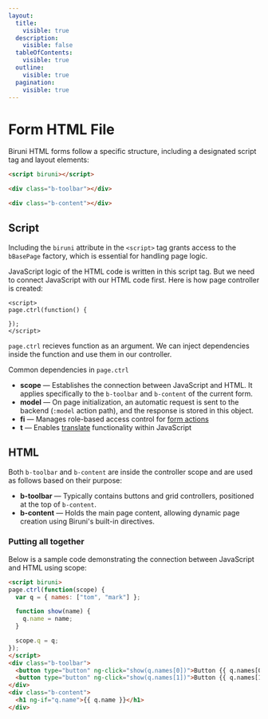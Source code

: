 ```yaml
---
layout:
  title:
    visible: true
  description:
    visible: false
  tableOfContents:
    visible: true
  outline:
    visible: true
  pagination:
    visible: true
---
```


# Form HTML File

Biruni HTML forms follow a specific structure, including a designated script tag and layout elements:

```html
<script biruni></script>

<div class="b-toolbar"></div>

<div class="b-content"></div>
```

## Script

Including the `biruni` attribute in the `<script>` tag grants access to the `bBasePage` factory, which is essential for handling page logic.

JavaScript logic of the HTML code is written in this script tag. But we need to connect JavaScript with our HTML code first. Here is how page controller is created:

```
<script>
page.ctrl(function() {

});
</script>
```

`page.ctrl` recieves function as an argument. We can inject dependencies inside the function and use them in our  controller.

Common dependencies in `page.ctrl`&#x20;

* **scope** — Establishes the connection between JavaScript and HTML. It applies specifically to the `b-toolbar` and `b-content` of the current form.
* **model** — On page initialization, an automatic request is sent to the backend (`:model` action path), and the response is stored in this object.
* **fi** — Manages role-based access control for [form actions](./#form-actions)
* **t** — Enables [translate](../translate.md) functionality within JavaScript

## HTML

Both `b-toolbar` and `b-content` are inside the controller scope and are used as follows based on their purpose:

* **b-toolbar** — Typically contains buttons and grid controllers, positioned at the top of `b-content`.
* **b-content** — Holds the main page content, allowing dynamic page creation using Biruni's built-in directives.

### Putting all together

Below is a sample code demonstrating the connection between JavaScript and HTML using scope:

```html
<script biruni>
page.ctrl(function(scope) {
  var q = { names: ["tom", "mark"] };

  function show(name) {
    q.name = name;
  }

  scope.q = q;
});
</script>
<div class="b-toolbar">
  <button type="button" ng-click="show(q.names[0])">Button {{ q.names[0] }}</button>
  <button type="button" ng-click="show(q.names[1])">Button {{ q.names[1] }}</button>
</div>
<div class="b-content">
  <h1 ng-if="q.name">{{ q.name }}</h1>
</div>
```
